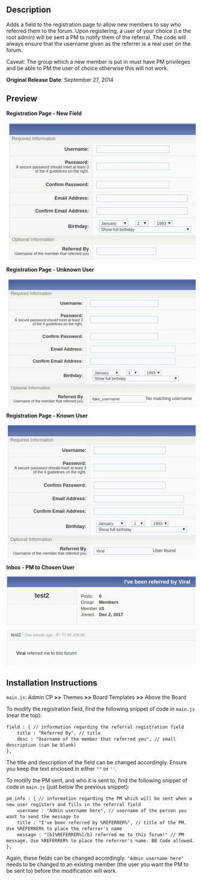 ## Description

Adds a field to the registration page to allow new members to say who referred them to the forum. Upon registering, a user of your choice (i.e the root admin) will be sent a PM to notify them of the referral. The code will always ensure that the username given as the referrer is a real user on the forum.

Caveat: The group which a new member is put in must have PM privileges and be able to PM the user of choice otherwise this will not work.

**Original Release Date**: September 27, 2014

## Preview

**Registration Page - New Field**

![Before](https://github.com/KeirSimmons/ZetaBoards/blob/master/SimpleMemberReferral/reg_page_1.png)

**Registration Page - Unknown User**

![Before](https://github.com/KeirSimmons/ZetaBoards/blob/master/SimpleMemberReferral/reg_page_2.png)

**Registration Page - Known User**

![Before](https://github.com/KeirSimmons/ZetaBoards/blob/master/SimpleMemberReferral/reg_page_3.png)

**Inbox - PM to Chosen User**

![Before](https://github.com/KeirSimmons/ZetaBoards/blob/master/SimpleMemberReferral/pm.png)

## Installation Instructions

`main.js`: Admin CP **>>** Themes **>>** Board Templates **>>** Above the Board

To modify the registration field, find the following snippet of code in `main.js` (near the top):

~~~~
field : { // information regarding the referral registration field
	title : "Referred By", // title
	desc : "Username of the member that referred you", // small description (can be blank)
},
~~~~

The title and description of the field can be changed accordingly. Ensure you keep the text enclosed in either `""` or `''`.

To modify the PM sent, and who it is sent to, find the following snippet of code in `main.js` (just below the previous snippet):

~~~~
pm_info : { // information regarding the PM which will be sent when a new user registers and fills in the referral field
	username : "Admin username here", // username of the person you want to send the message to
	title : "I've been referred by %REFERRER%", // title of the PM. Use %REFERRER% to place the referrer's name
	message : "[b]%REFERRER%[/b] referred me to this forum!" // PM message. Use %REFERRER% to place the referrer's name. BB Code allowed.
},
~~~~

Again, these fields can be changed accordingly. `"Admin username here"` needs to be changed to an existing member (the user you want the PM to be sent to) before the modification will work.
